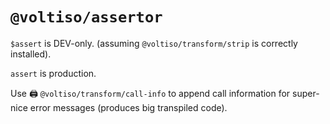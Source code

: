 # `@voltiso/assertor`

`$assert` is DEV-only. (assuming `@voltiso/transform/strip` is correctly
installed).

`assert` is production.

Use 🖨️ `@voltiso/transform/call-info` to append call information for super-nice
error messages (produces big transpiled code).
